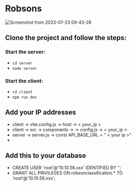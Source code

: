 # Robsons

![Screenshot from 2023-07-23 09-43-28](https://github.com/saiful64/Robsons-v2/assets/93570937/fc5b066c-8816-47b4-a939-3280c9a4254f)

## Clone the project and follow the steps:

### Start the server:
* `cd server`
* `node server`

### Start the client:
* `cd client`
* `npm run dev`


## Add your IP addresses
* client -> vite.config.js -> host -> < your_ip >
* client -> src -> components -> -> config.js  ->  < your_ip >
* server -> server.js -> const API_BASE_URL = " <  your ip  >"
* 


## Add this to your database
* CREATE USER 'root'@'10.10.56.xxx' IDENTIFIED BY '';
* GRANT ALL PRIVILEGES ON robsonclassification.* TO 'root'@'10.10.56.xxx';
